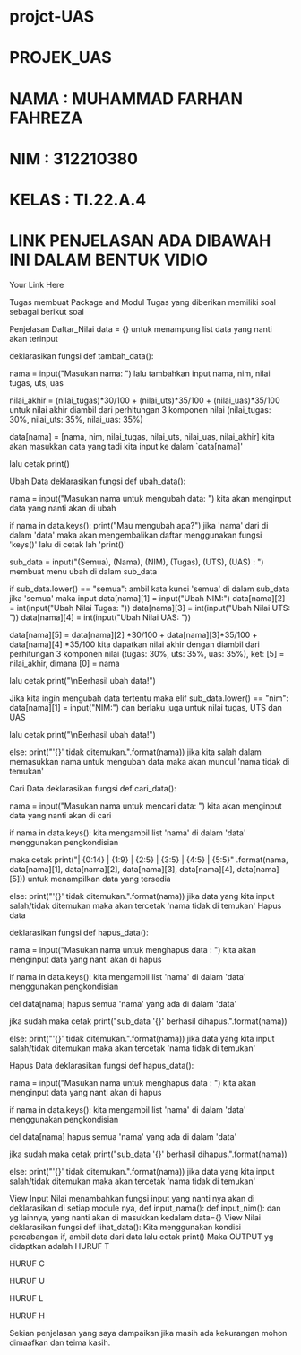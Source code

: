 # projct-UAS

# PROJEK_UAS
# NAMA : MUHAMMAD FARHAN FAHREZA
# NIM : 312210380
# KELAS : TI.22.A.4
# LINK PENJELASAN ADA DIBAWAH INI DALAM BENTUK VIDIO
Your Link Here

Tugas membuat Package and Modul
Tugas yang diberikan memiliki soal sebagai berikut
soal


Penjelasan
Daftar_Nilai
data = {} untuk menampung list data yang nanti akan terinput

deklarasikan fungsi def tambah_data():

nama = input("Masukan nama: ") lalu tambahkan input nama, nim, nilai tugas, uts, uas

nilai_akhir = (nilai_tugas)*30/100 + (nilai_uts)*35/100 + (nilai_uas)*35/100 untuk nilai akhir diambil dari perhitungan 3 komponen nilai (nilai_tugas: 30%, nilai_uts: 35%, nilai_uas: 35%)

data[nama] = [nama, nim, nilai_tugas, nilai_uts, nilai_uas, nilai_akhir] kita akan masukkan data yang tadi kita input ke dalam `data[nama]'

lalu cetak print()

Ubah Data
deklarasikan fungsi def ubah_data():

nama = input("Masukan nama untuk mengubah data: ") kita akan menginput data yang nanti akan di ubah

if nama in data.keys(): print("Mau mengubah apa?") jika 'nama' dari di dalam 'data' maka akan mengembalikan daftar menggunakan fungsi 'keys()' lalu di cetak lah 'print()'

sub_data = input("(Semua), (Nama), (NIM), (Tugas), (UTS), (UAS) : ") membuat menu ubah di dalam sub_data

if sub_data.lower() == "semua": ambil kata kunci 'semua' di dalam sub_data jika 'semua' maka input data[nama][1] = input("Ubah NIM:") data[nama][2] = int(input("Ubah Nilai Tugas: ")) data[nama][3] = int(input("Ubah Nilai UTS: ")) data[nama][4] = int(input("Ubah Nilai UAS: "))

data[nama][5] = data[nama][2] *30/100 + data[nama][3]*35/100 + data[nama][4] *35/100 kita dapatkan nilai akhir dengan diambil dari perhitungan 3 komponen nilai (tugas: 30%, uts: 35%, uas: 35%), ket: [5] = nilai_akhir, dimana [0] = nama

lalu cetak print("\nBerhasil ubah data!")

Jika kita ingin mengubah data tertentu maka elif sub_data.lower() == "nim": data[nama][1] = input("NIM:") dan berlaku juga untuk nilai tugas, UTS dan UAS

lalu cetak print("\nBerhasil ubah data!")

else: print("'{}' tidak ditemukan.".format(nama)) jika kita salah dalam memasukkan nama untuk mengubah data maka akan muncul 'nama tidak di temukan'

Cari Data
deklarasikan fungsi def cari_data():

nama = input("Masukan nama untuk mencari data: ") kita akan menginput data yang nanti akan di cari

if nama in data.keys(): kita mengambil list 'nama' di dalam 'data' menggunakan pengkondisian

maka cetak print("| {0:14} | {1:9} | {2:5} | {3:5} | {4:5} | {5:5}" .format(nama, data[nama][1], data[nama][2], data[nama][3], data[nama][4], data[nama][5])) untuk menampilkan data yang tersedia

else: print("'{}' tidak ditemukan.".format(nama)) jika data yang kita input salah/tidak ditemukan maka akan tercetak 'nama tidak di temukan' Hapus data

deklarasikan fungsi def hapus_data():

nama = input("Masukan nama untuk menghapus data : ") kita akan menginput data yang nanti akan di hapus

if nama in data.keys(): kita mengambil list 'nama' di dalam 'data' menggunakan pengkondisian

del data[nama] hapus semua 'nama' yang ada di dalam 'data'

jika sudah maka cetak print("sub_data '{}' berhasil dihapus.".format(nama))

else: print("'{}' tidak ditemukan.".format(nama)) jika data yang kita input salah/tidak ditemukan maka akan tercetak 'nama tidak di temukan'

Hapus Data
deklarasikan fungsi def hapus_data():

nama = input("Masukan nama untuk menghapus data : ") kita akan menginput data yang nanti akan di hapus

if nama in data.keys(): kita mengambil list 'nama' di dalam 'data' menggunakan pengkondisian

del data[nama] hapus semua 'nama' yang ada di dalam 'data'

jika sudah maka cetak print("sub_data '{}' berhasil dihapus.".format(nama))

else: print("'{}' tidak ditemukan.".format(nama)) jika data yang kita input salah/tidak ditemukan maka akan tercetak 'nama tidak di temukan'

View
Input Nilai
menambahkan fungsi input yang nanti nya akan di deklarasikan di setiap module nya, def input_nama(): def input_nim(): dan yg lainnya, yang nanti akan di masukkan kedalam data={}
View Nilai
deklarasikan fungsi def lihat_data(): Kita menggunakan kondisi percabangan if, ambil data dari data
lalu cetak print()
Maka OUTPUT yg didaptkan adalah
HURUF T


HURUF C


HURUF U


HURUF L


HURUF H


Sekian penjelasan yang saya dampaikan jika masih ada kekurangan mohon dimaafkan dan teima kasih.


